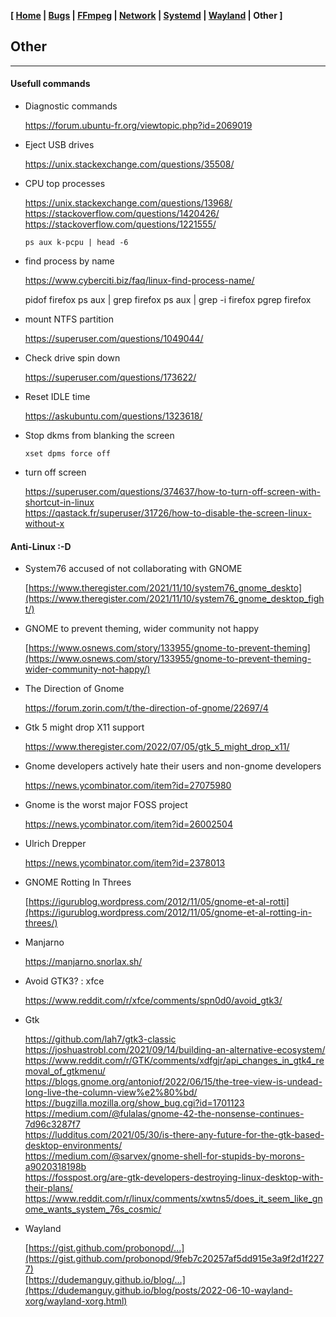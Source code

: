 **[ [Home](00-Home.html) | [Bugs](01-Bugs.html) | [FFmpeg](01-FFmpeg.html) | [Network](02-Network.html) | [Systemd](03-Systemd.html) | [Wayland](04-Wayland.html) | Other ]**

## Other

---

#### Usefull commands

* Diagnostic commands
    
    https://forum.ubuntu-fr.org/viewtopic.php?id=2069019

* Eject USB drives
    
    https://unix.stackexchange.com/questions/35508/
    
* CPU top processes
    
    https://unix.stackexchange.com/questions/13968/  
    https://stackoverflow.com/questions/1420426/  
    https://stackoverflow.com/questions/1221555/

    ```
    ps aux k-pcpu | head -6
    ```

* find process by name

    https://www.cyberciti.biz/faq/linux-find-process-name/
    
    pidof firefox
    ps aux | grep firefox
    ps aux | grep -i firefox
    pgrep firefox 

* mount NTFS partition
    
    https://superuser.com/questions/1049044/

* Check drive spin down

    https://superuser.com/questions/173622/

* Reset IDLE time
    
    https://askubuntu.com/questions/1323618/

* Stop dkms from blanking the screen
    
    ```
    xset dpms force off
    ```

* turn off screen

    https://superuser.com/questions/374637/how-to-turn-off-screen-with-shortcut-in-linux  
    https://qastack.fr/superuser/31726/how-to-disable-the-screen-linux-without-x



#### Anti-Linux :-D

* System76 accused of not collaborating with GNOME
    
    [https://www.theregister.com/2021/11/10/system76_gnome_deskto](https://www.theregister.com/2021/11/10/system76_gnome_desktop_fight/)

* GNOME to prevent theming, wider community not happy
    
    [https://www.osnews.com/story/133955/gnome-to-prevent-theming](https://www.osnews.com/story/133955/gnome-to-prevent-theming-wider-community-not-happy/)

* The Direction of Gnome
    
    https://forum.zorin.com/t/the-direction-of-gnome/22697/4

* Gtk 5 might drop X11 support
    
    https://www.theregister.com/2022/07/05/gtk_5_might_drop_x11/

* Gnome developers actively hate their users and non-gnome developers
    
    https://news.ycombinator.com/item?id=27075980

* Gnome is the worst major FOSS project
    
    https://news.ycombinator.com/item?id=26002504

* Ulrich Drepper
    
    https://news.ycombinator.com/item?id=2378013

* GNOME Rotting In Threes
    
    [https://igurublog.wordpress.com/2012/11/05/gnome-et-al-rotti](https://igurublog.wordpress.com/2012/11/05/gnome-et-al-rotting-in-threes/)

* Manjarno
    
    https://manjarno.snorlax.sh/

* Avoid GTK3? : xfce
    
    https://www.reddit.com/r/xfce/comments/spn0d0/avoid_gtk3/

* Gtk
    
    https://github.com/lah7/gtk3-classic  
    https://joshuastrobl.com/2021/09/14/building-an-alternative-ecosystem/  
    https://www.reddit.com/r/GTK/comments/xdfgjr/api_changes_in_gtk4_removal_of_gtkmenu/  
    https://blogs.gnome.org/antoniof/2022/06/15/the-tree-view-is-undead-long-live-the-column-view%e2%80%bd/  
    https://bugzilla.mozilla.org/show_bug.cgi?id=1701123  
    https://medium.com/@fulalas/gnome-42-the-nonsense-continues-7d96c3287f7  
    https://ludditus.com/2021/05/30/is-there-any-future-for-the-gtk-based-desktop-environments/  
    https://medium.com/@sarvex/gnome-shell-for-stupids-by-morons-a9020318198b  
    https://fosspost.org/are-gtk-developers-destroying-linux-desktop-with-their-plans/  
    https://www.reddit.com/r/linux/comments/xwtns5/does_it_seem_like_gnome_wants_system_76s_cosmic/  

    <!--
    https://nitter.net/jeremy_soller  
    -->

* Wayland

    [https://gist.github.com/probonopd/...](https://gist.github.com/probonopd/9feb7c20257af5dd915e3a9f2d1f2277)  
    [https://dudemanguy.github.io/blog/...](https://dudemanguy.github.io/blog/posts/2022-06-10-wayland-xorg/wayland-xorg.html)  



<!--

#### Misc

* What's the purpose of ramfs image?

    Linux needs drivers for every type of hardware it might access, and every filesystem type, etc. You can build drivers into the kernel image, but kernel memory is not swappable, so they would be occupying RAM all the time, even if never used. And there are literally a few thousand possible drivers.
    The other option is to build drivers as loadable modules: *.ko files under /lib/modules/. At run time, the system can then load only the modules that are actually needed. But now there is a problem with any drivers that are needed before mounting the root filesystem. You cannot load those from /lib/modules/, which is inside the root filesystem.
    So almost all modern distributions use an initramfs image, which is a tiny filesystem containing just the essential modules, some scripts, and commands such as mount and fsck. The bootloader loads the kernel and initramfs into RAM together, and the kernel uses it is as a temporary root until it can access the real one.
    I have not used Manjaro, but I guess it uses initramfs on all platforms.
    The real question is how does Raspberry Pi OS boot without any initramfs? It can assume it is running on a Pi, so the hardware is much less variable than on a PC. You could never change the GPU, for instance. Also, because it is distributed as a pre-formatted image, it can assume that the rootfs will always be ext4. And the root device can only really be an SD card or USB storage.
    If you wanted to change any of those assumptions, using a different root filesystem type, RAID, LVM, full-disk encryption, network storage, or attaching custom PCI-Express hardware on a Pi4 Compute Module, then it is likely you would need to build an initramfs (or custom kernel) for Pi OS too.

* Install desktop using tasksel

    ```
    sudo apt install tasksel
    sudo tasksel
    ```
    Press space to select a desktop, then select Ok.
    
    ```
    sudo update-alternatives --config x-session-manager
    ```
    Select a session.

* Downmix stereo to mono
    
    https://askubuntu.com/questions/17791/

* Power manager

    https://wiki.archlinux.org/title/Display_Power_Management_Signaling

* Modifiy Themes

    https://askubuntu.com/questions/1170151/  
    https://github.com/surajmandalcell/Gtk-Theming-Guide/blob/master/creating_gtk_themes.md
    
    ```
    sassc
    ```
* Ubuntu-fr alias thread

    https://forum.ubuntu-fr.org/viewtopic.php?id=20437

* Win 2K color
    
    ```
    #3B6EA5
    #53708E
    ```

* max pid value
    
    ```
    cat /proc/sys/kernel/pid_max

    4194304
    ```
    
* Disable at-spi
    
    According to https://wiki.archlinux.de/title/GNOME#Tipps_und_Tricks
    
    ```
    export NO_AT_BRIDGE=1

    in /etc/environment.
    ```
    or
    ```
    ~/.profile
    ```
* diagnostics
    
    ```
    sudo dmesg | tail -30
    ls -l /var/crash
    ```
* dmesg

    Pour le dmesg c'est un paramètre du noyau (et c'est bien qu'il soit activé) :

    ```
    sudo sysctl -a | grep dmesg
    kernel.dmesg_restrict = 1
    ```

    Si cela te gêne il suffit de modifier le fichier /etc/sysctl.d/10-kernel-hardening.conf en changeant la valeur :

    ```
    kernel.dmesg_restrict = 0
    ```

    Si tu as accès avec journalctl aux log du système (ou des autres utilisateurs) c'est que l'utilisateur est dans le groupe wheel ou adm :

    ```
    journalctl | head -2
    ```
    
    Hint: You are currently not seeing messages from other users and the system.
    Users in groups 'adm', 'systemd-journal' can see all messages.
    Pass -q to turn off this notice.

* ntfs fix
    
    ```
    chkdsk /r d:
    ```
    ```
    sudo ntfsfix /dev/sda1
    ```

* misc
    
    x11-xserver-utils
    libxss-dev
    socat

* Mate desktop utils
    
    https://github.com/mate-desktop/mate-utils  
    
* disable gnome-keyring-daemon
    
    https://unix.stackexchange.com/questions/271661/    
    https://ubuntuforums.org/showthread.php?t=1655397
    
    ```
    /etc/pam.d/lightdm
    /usr/share/dbus-1/services/
    ```



#### Packages

* pour purger les caches du gestionnaire de paquets APT/.deb

    ```
    sudo apt clean ; sudo apt autoclean
    ```
    
* paquets cassés

    https://forum.ubuntu-fr.org/viewtopic.php?pid=22273320#p22273320  
    
    ```
    dpkg -l | grep -v ^ii

    dpkg -l | awk '/^rc/{print $2}' | xargs -r sudo dpkg -P
    ```



#### youtube-dl

* ytdl

    https://ytdl-org.github.io/youtube-dl/download.html  
    
    ```
    sudo apt -y purge youtube-dl
    sudo apt install python3-pip
    sudo pip install --upgrade youtube_dl
    ```

* RMC Story url

    youtube-dl http://players.brightcove.net/data-account/default_default/index.html?videoId=data-video-id



#### Network

* DND BBox 

    ```
    echo "192.168.1.254  mabbox.bytel.fr" >> /etc/hosts
    ```

* interfaces

    The following procedure works for Ubuntu 18.04 (Bionic Beaver)

    I. Reinstall the ifupdown package:

    ```
    sudo apt update
    sudo apt install ifupdown
    ```

    II. Configure your /etc/network/interfaces file with configuration stanzas such as:

    ```
    # The loopback network interface
    auto lo
    iface lo inet loopback

    auto enp27s0
    iface enp27s0 inet dhcp

    # The loopback network interface
    auto lo
    iface lo inet loopback

    allow-hotplug enp27s0
    auto enp27s0
    iface enp27s0 inet static
    address 192.168.1.100
    netmask 255.255.255.0
    broadcast 192.168.1.255
    gateway 192.168.1.254
    # Only relevant if you make use of RESOLVCONF(8)
    # or similar...
    dns-nameservers 8.8.8.8 8.8.4.4
    ```

    III. Make the configuration effective (no reboot needed):

    ```
    sudo ifdown --force enp27s0 lo && ifup -a
    sudo systemctl unmask networking
    sudo systemctl enable networking
    sudo systemctl restart networking
    ```

    IV. Disable and remove the unwanted services:

    ```
    sudo systemctl stop systemd-networkd.socket systemd-networkd networkd-dispatcher systemd-networkd-wait-online
    sudo systemctl disable systemd-networkd.socket systemd-networkd networkd-dispatcher systemd-networkd-wait-online
    sudo systemctl mask systemd-networkd.socket systemd-networkd networkd-dispatcher systemd-networkd-wait-online

    sudo apt -y purge nplan netplan.io
    #sudo apt --assume-yes purge nplan netplan.io
    ```

    Then, you're done.

    Note: You MUST, of course, adapt the values according to your system
    (network, interface name...).

    V. DNS Resolver

    Because Ubuntu Bionic Beaver (18.04) make use of the DNS stub
    resolver as provided by SYSTEMD-RESOLVED.SERVICE(8), you SHOULD
    also add the DNS to contact into the /etc/systemd/resolved.conf
    file. For instance:

    ....
    DNS=1.1.1.1 1.0.0.1
    ....

    and then restart the systemd-resolved service once done:

    ```
    systemctl restart systemd-resolved
    ```

    The DNS entries in the ifupdown INTERFACES(5) file, as shown above,
    are only relevant if you make use of RESOLVCONF(8) or similar.

* disable network manager

    Using Systemd

    Systemd became the default initialization system in Ubuntu 15.04.
    Here's how to stop and disable Network Manager without uninstalling
    it (taken from AskUbuntu):

    Stop network manager

    ```
    sudo systemctl stop NetworkManager.service
    sudo systemctl stop NetworkManager-wait-online.service
    sudo systemctl stop NetworkManager-dispatcher.service
    sudo systemctl stop network-manager.service
    ```

    Disable network manager (permanently) to avoid it restarting after a reboot

    ```
    sudo systemctl disable NetworkManager.service
    sudo systemctl disable NetworkManager-wait-online.service
    sudo systemctl disable NetworkManager-dispatcher.service
    sudo systemctl disable network-manager.service
    ```

* uninstall network manager

    First edit /etc/network/interfaces so that the ifup utility can be
    used to configure eth0 once NetworkManager is gone.

    Remove NetworkManager from the system

    ```
    sudo apt purge network-manager
    ```

    Configure eth0 using ifup.

    ```
    sudo ifup eth0
    ```

* DNS

    ```
    # check to see if resolvconf is installed
    sudo systemctl status resolvconf.service

    # install resolveconf package
    sudo apt update
    sudo apt install resolvconf

    # confirm resolveconf is running
    sudo systemctl status resolvconf.service

    # if resolveconf isn't running, enable then start it
    sudo systemctl enable resolvconf.service
    sudo systemctl start resolvconf.service

    # check resolveconf status
    sudo systemctl status resolvconf.service

    # edit the head file
    sudo nano /etc/resolvconf/resolv.conf.d/head

    # enter your nameservers below the comments
    nameserver 8.8.8.8
    nameserver 8.8.4.4

    # update resolve.conf file
    sudo resolvconf --enable-updates
    sudo resolvconf -u

    # check if changes we successful
    sudo nano /etc/resolv.conf
    ```

-->


